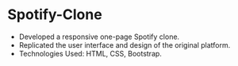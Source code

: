 # Spotify-Clone
- Developed a responsive one-page Spotify clone.
- Replicated the user interface and design of the original platform.
- Technologies Used: HTML, CSS, Bootstrap.
